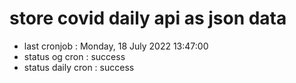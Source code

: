 # store covid daily api as json data

- last cronjob : Monday, 18 July 2022 13:47:00
- status og cron : success
- status daily cron : success
      
      